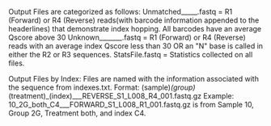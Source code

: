 Output Files are categorized as follows:
  Unmatched_____.fastq = R1 (Forward) or R4 (Reverse) reads(with barcode information appended to the headerlines) that demonstrate index hopping. All barcodes have an average Qscore above 30
  Unknown_______.fastq = R1 (Forward) or R4 (Reverse) reads with an average index Qscore less than 30 OR an "N" base is called in either the R2 or R3 sequences.
  StatsFile.fastq = Statistics collected on all files.
  
  Output Files by Index: Files are named with the information associated with the sequence from indexes.txt.
    Format: (sample)_(group)_(treatment)_(index)___REVERSE_S1_L008_R4_001.fastq.gz
    Example: 10_2G_both_C4___FORWARD_S1_L008_R1_001.fastq.gz is from Sample 10, Group 2G, Treatment both, and index C4.
    
